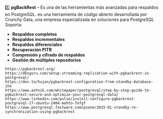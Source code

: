  
1️⃣ **pgBackRest** – Es una de las herramientas más avanzadas para respaldos en PostgreSQL. es una herramienta de código abierto desarrollada por Crunchy Data, una empresa especializada en soluciones para PostgreSQL Soporta:
   - **Respaldos completos**
   - **Respaldos incrementales**
   - **Respaldos diferenciales**
   - **Recuperación PITR**
   - **Compresión y cifrado de respaldos**
   - **Gestión de múltiples repositorios**

 ```
https://pgbackrest.org/
https://dbsguru.com/setup-streaming-replication-with-pgbackrest-in-postgresql/
https://dev.to/hujan/pgbackrest-configuration-from-standby-database-iho
https://www.ashnik.com/whitepaper/postgresql/step-by-step-guide-to-pgbackrest-secure-and-optimize-your-postgresql-data/
https://www.linkedin.com/pulse/install-configure-pgbackrest-postgresql-17-ubuntu-2404-mahto-7ofgf
https://www.postgresql.fastware.com/pzone/2025-01-standby-re-synchronization-using-pgbackrest
```
